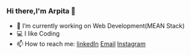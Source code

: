 ### Hi there,I'm Arpita 👋

- 🔭 I’m currently working on Web Development(MEAN Stack)
- 💻 I like Coding
- 📫 How to reach me: [linkedIn](https://www.linkedin.com/in/arpita-gupta-660a261ab/) 
                       [Email](http://www.arpita4086@gmail.com)
                       [Instagram](https://www.instagram.com/_arpiiii/)

